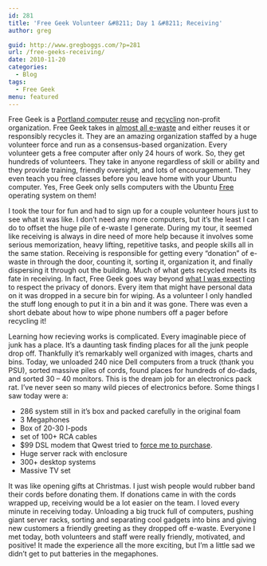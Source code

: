 ```yaml
---
id: 281
title: 'Free Geek Volunteer &#8211; Day 1 &#8211; Receiving'
author: greg

guid: http://www.gregboggs.com/?p=281
url: /free-geeks-receiving/
date: 2010-11-20
categories:
  - Blog
tags:
  - Free Geek
menu: featured
---
```

Free Geek is a [Portland computer reuse][1] and [recycling][2] non-profit organization. Free Geek takes in [almost all e-waste][3] and either reuses it or responsibly recycles it. They are an amazing organization staffed by a huge volunteer force and run as a consensus-based organization. Every volunteer gets a free computer after only 24 hours of work. So, they get hundreds of volunteers. They take in anyone regardless of skill or ability and they provide training, friendly oversight, and lots of encouragement. They even teach you free classes before you leave home with your Ubuntu computer. Yes, Free Geek only sells computers with the Ubuntu [Free][4] operating system on them!

I took the tour for fun and had to sign up for a couple volunteer hours just to see what it was like. I don&#8217;t need any more computers, but it&#8217;s the least I can do to offset the huge pile of e-waste I generate. During my tour, it seemed like receiving is always in dire need of more help because it involves some serious memorization, heavy lifting, repetitive tasks, and people skills all in the same station. Receiving is responsible for getting every &#8220;donation&#8221; of e-waste in through the door, counting it, sorting it, organization it, and finally dispersing it through out the building. Much of what gets recycled meets its fate in receiving. In fact, Free Geek goes way beyond [what I was expecting][5] to respect the privacy of donors. Every item that might have personal data on it was dropped in a secure bin for wiping. As a volunteer I only handled the stuff long enough to put it in a bin and it was gone. There was even a short debate about how to wipe phone numbers off a pager before recycling it!

Learning how recieving works is complicated. Every imaginable piece of junk has a place. It&#8217;s a daunting task finding places for all the junk people drop off. Thankfully it&#8217;s remarkably well organized with images, charts and bins. Today, we unloaded 240 nice Dell computers from a truck (thank you PSU), sorted massive piles of cords, found places for hundreds of do-dads, and sorted 30 &#8211; 40 monitors. This is the dream job for an electronics pack rat. I&#8217;ve never seen so many wild pieces of electronics before. Some things I saw today were a:

  * 286 system still in it&#8217;s box and packed carefully in the original foam
  * 3 Megaphones
  * Box of 20-30 I-pods
  * set of 100+ RCA cables
  * $99 DSL modem that Qwest tried to [force me to purchase][6].
  * Huge server rack with enclosure
  * 300+ desktop systems
  * Massive TV set

It was like opening gifts at Christmas. I just wish people would rubber band their cords before donating them. If donations came in with the cords wrapped up, receiving would be a lot easier on the team. I loved every minute in receiving today. Unloading a big truck full of computers, pushing giant server racks, sorting and separating cool gadgets into bins and giving new customers a friendly greeting as they dropped off e-waste. Everyone I met today, both volunteers and staff were really friendly, motivated, and positive! It made the experience all the more exciting, but I&#8217;m a little sad we didn&#8217;t get to put batteries in the megaphones.

 [1]: http://www.freegeek.org/about/reuse/
 [2]: http://www.freegeek.org/about/recycle/
 [3]: http://www.freegeek.org/donate/what-we-take/
 [4]: http://www.freegeek.org/about/foss/
 [5]: http://www.freegeek.org/donate/security/
 [6]: /netopia-3000-att-dsl-modem-qwest/